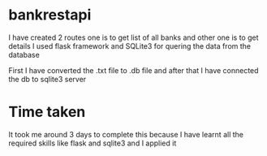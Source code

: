 # bankrestapi

  I have created 2 routes one is to get list of all banks and other one is to get details
  I used flask framework and SQLite3 for quering the data from the database

  First I have converted the .txt file to .db file and after that I have connected the db to sqlite3 server


# Time taken
It took me around 3 days to complete this because I have learnt all the required skills like flask and sqlite3 and I applied it  
